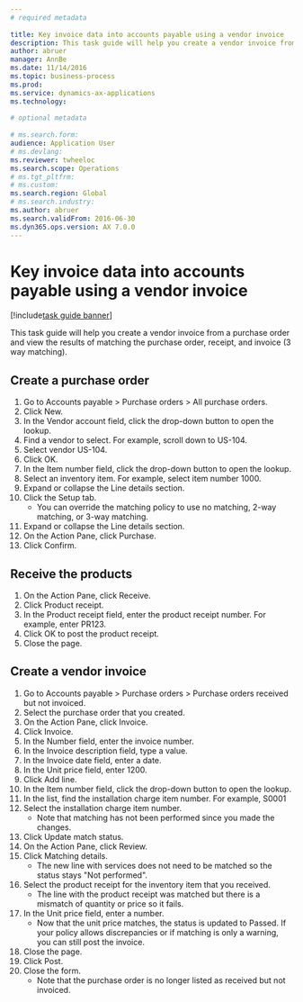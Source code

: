 ```yaml
--- 
# required metadata 
 
title: Key invoice data into accounts payable using a vendor invoice
description: This task guide will help you create a vendor invoice from a purchase order and view the results of matching the purchase order, receipt, and invoice (3 way matching). 
author: abruer
manager: AnnBe 
ms.date: 11/14/2016
ms.topic: business-process 
ms.prod:  
ms.service: dynamics-ax-applications 
ms.technology:  
 
# optional metadata 
 
# ms.search.form:   
audience: Application User 
# ms.devlang:  
ms.reviewer: twheeloc
ms.search.scope: Operations 
# ms.tgt_pltfrm:  
# ms.custom:  
ms.search.region: Global
# ms.search.industry: 
ms.author: abruer
ms.search.validFrom: 2016-06-30 
ms.dyn365.ops.version: AX 7.0.0 
---
```

# Key invoice data into accounts payable using a vendor invoice

[!include[task guide banner](../../includes/task-guide-banner.md)]

This task guide will help you create a vendor invoice from a purchase order and view the results of matching the purchase order, receipt, and invoice (3 way matching).


## Create a purchase order
1. Go to Accounts payable > Purchase orders > All purchase orders.
2. Click New.
3. In the Vendor account field, click the drop-down button to open the lookup.
4. Find a vendor to select. For example, scroll down to US-104.
5. Select vendor US-104.
6. Click OK.
7. In the Item number field, click the drop-down button to open the lookup.
8. Select an inventory item. For example, select item number 1000.
9. Expand or collapse the Line details section.
10. Click the Setup tab.
    * You can override the matching policy to use no matching, 2-way matching, or 3-way matching.  
11. Expand or collapse the Line details section.
12. On the Action Pane, click Purchase.
13. Click Confirm.

## Receive the products
1. On the Action Pane, click Receive.
2. Click Product receipt.
3. In the Product receipt field, enter the product receipt number. For example, enter PR123.
4. Click OK to post the product receipt.
5. Close the page.

## Create a vendor invoice
1. Go to Accounts payable > Purchase orders > Purchase orders received but not invoiced.
2. Select the purchase order that you created.
3. On the Action Pane, click Invoice.
4. Click Invoice.
5. In the Number field, enter the invoice number.
6. In the Invoice description field, type a value.
7. In the Invoice date field, enter a date.
8. In the Unit price field, enter 1200.
9. Click Add line.
10. In the Item number field, click the drop-down button to open the lookup.
11. In the list, find the installation charge item number. For example, S0001
12. Select the installation charge item number.
    * Note that matching has not been performed since you made the changes.  
13. Click Update match status.
14. On the Action Pane, click Review.
15. Click Matching details.
    * The new line with services does not need to be matched so the status stays "Not performed".  
16. Select the product receipt for the inventory item that you received.
    * The line with the product receipt was matched but there is a mismatch of quantity or price so it fails.  
17. In the Unit price field, enter a number.
    * Now that the unit price matches, the status is updated to Passed. If your policy allows discrepancies or if matching is only a warning, you can still post the invoice.  
18. Close the page.
19. Click Post.
20. Close the form.
    * Note that the purchase order is no longer listed as received but not invoiced.  

